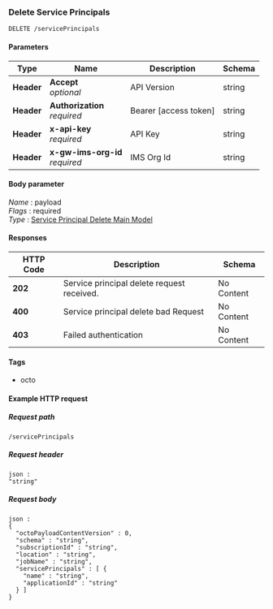 
<a name="delete_service_principals_modify"></a>
### Delete Service Principals
```
DELETE /servicePrincipals
```


#### Parameters

|Type|Name|Description|Schema|
|---|---|---|---|
|**Header**|**Accept**  <br>*optional*|API Version|string|
|**Header**|**Authorization**  <br>*required*|Bearer [access token]|string|
|**Header**|**x-api-key**  <br>*required*|API Key|string|
|**Header**|**x-gw-ims-org-id**  <br>*required*|IMS Org Id|string|


#### Body parameter
*Name* : payload  
*Flags* : required  
*Type* : [Service Principal Delete Main Model](../definitions/Service_Principal_Delete_Main_Model.md#service-principal-delete-main-model)


#### Responses

|HTTP Code|Description|Schema|
|---|---|---|
|**202**|Service principal delete request received.|No Content|
|**400**|Service principal delete bad Request|No Content|
|**403**|Failed authentication|No Content|


#### Tags

* octo


#### Example HTTP request

##### Request path
```
/servicePrincipals
```


##### Request header
```
json :
"string"
```


##### Request body
```
json :
{
  "octoPayloadContentVersion" : 0,
  "schema" : "string",
  "subscriptionId" : "string",
  "location" : "string",
  "jobName" : "string",
  "servicePrincipals" : [ {
    "name" : "string",
    "applicationId" : "string"
  } ]
}
```



